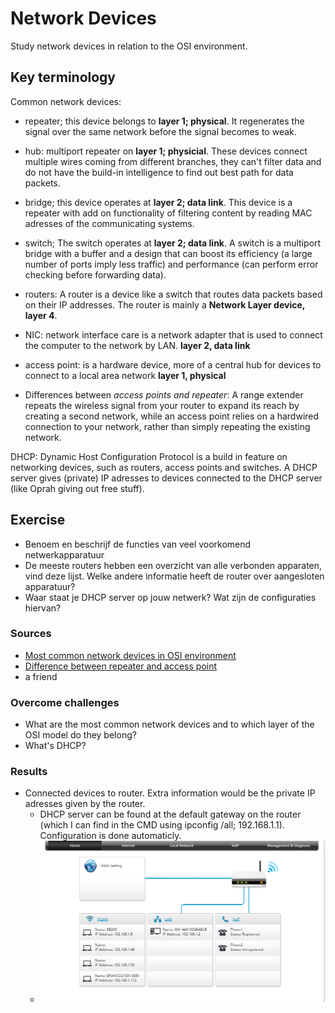 # Network Devices
Study network devices in relation to the OSI environment.

## Key terminology
Common network devices: 
- repeater; this device belongs to **layer 1; physical**. It regenerates the signal over the same network before the signal becomes to weak.
- hub: multiport repeater on **layer 1; physicial**. These devices connect multiple wires coming from different branches, they can't filter data  and do not have the build-in intelligence to find out best path for data packets. 
- bridge; this device operates at **layer 2; data link**. This device is a repeater with add on functionality of filtering content by reading MAC adresses of the communicating systems. 
- switch; The switch operates at **layer 2; data link**. A switch is a multiport bridge with a buffer and a design that can boost its efficiency (a large number of ports imply less traffic) and performance (can perform error checking before forwarding data).
- routers: A router is a device like a switch that routes data packets based on their IP addresses. The router is mainly a **Network Layer device, layer 4**.
- NIC: network interface care is a network adapter that is used to connect the computer to the network by LAN. **layer 2, data link**
- access point: is a hardware device, more of a central hub for devices to connect to a local area network **layer 1, physical**

- Differences between *access points and repeater*: A range extender repeats the wireless signal from your router to expand its reach by creating a second network, while an access point relies on a hardwired connection to your network, rather than simply repeating the existing network.

DHCP: Dynamic Host Configuration Protocol is a build in feature on networking devices, such as routers, access points and switches. A DHCP server gives (private) IP adresses to devices connected to the DHCP server (like Oprah giving out free stuff). 

## Exercise
- Benoem en beschrijf de functies van veel voorkomend netwerkapparatuur
- De meeste routers hebben een overzicht van alle verbonden apparaten, vind deze lijst. Welke andere informatie heeft de router over aangesloten apparatuur?
- Waar staat je DHCP server op jouw netwerk? Wat zijn de configuraties hiervan?


### Sources
- [Most common network devices in OSI environment](https://www.geeksforgeeks.org/network-devices-hub-repeater-bridge-switch-router-gateways/)
- [Difference between repeater and access point](http://www.differencebetween.net/technology/difference-between-access-point-and-extender/#:~:text=Access%20point%20is%20a%20wireless,area%20of%20your%20wireless%20network.)
- a friend 

### Overcome challenges
- What are the most common network devices and to which layer of the OSI model do they belong? 
- What's DHCP?

### Results
- Connected devices to router. Extra information would be the private IP adresses given by the router.
  - DHCP server can be found at the default gateway on the router (which I can find in the CMD using ipconfig /all; 192.168.1.1). Configuration is done automaticly.
  - ![screenshot router](../00_includes/NTW/NTW-02.png)